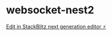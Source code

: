 # websocket-nest2

[Edit in StackBlitz next generation editor ⚡️](https://stackblitz.com/~/github.com/yonsandovalRM/websocket-nest2)
